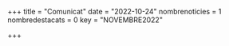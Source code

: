 +++
title             = "Comunicat"
date	 	  	  = "2022-10-24"
nombrenoticies    = 1
nombredestacats   = 0
key 		  	  = "NOVEMBRE2022"

+++